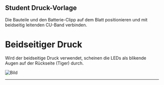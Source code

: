 ## Student Druck-Vorlage 

Die Bauteile und den Batterie-Clipp auf dem Blatt positionieren und mit beidseitig leitenden CU-Band verbinden.

# Beidseitiger Druck
Wird der beidseitige Druck verwendet, scheinen die LEDs als blikende Augen auf der Rückseite (Tiger) durch.

![Bild](https://github.com/frankyhub/Paper-Circuit-Kippstufe/blob/main/pic/beidseitiger%20druck.png)

---
